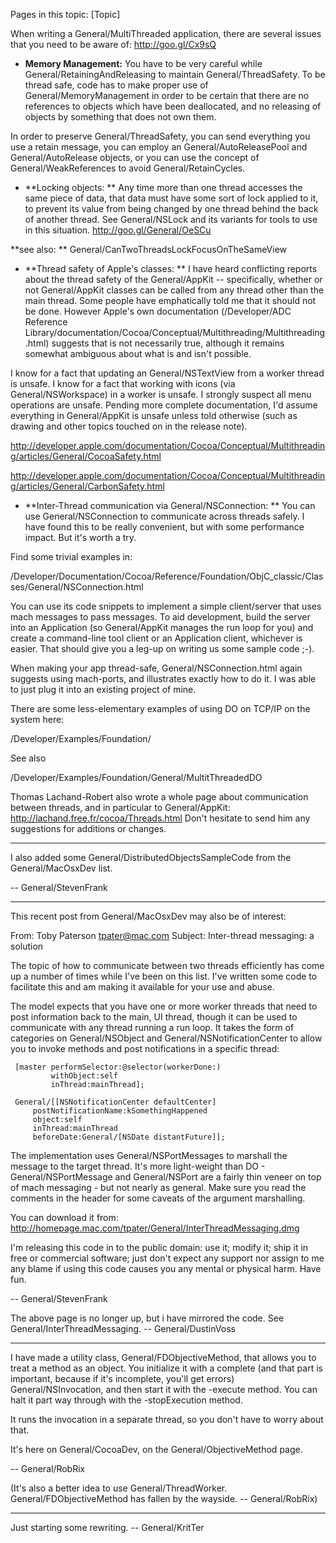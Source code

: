 

Pages in this topic: [Topic]

When writing a General/MultiThreaded application, there are several issues that you need to be aware of: http://goo.gl/Cx9sQ



* **Memory Management:**
You have to be very careful while General/RetainingAndReleasing to maintain General/ThreadSafety. To be thread safe, code has to make proper use of General/MemoryManagement in order to be certain that there are no references to objects which have been deallocated, and no releasing of objects by something that does not own them.

In order to preserve General/ThreadSafety, you can send everything you use a retain message, you can employ an General/AutoReleasePool and General/AutoRelease objects, or you can use the concept of General/WeakReferences to avoid General/RetainCycles.

* **Locking objects: **
Any time more than one thread accesses the same piece of data, that data must have some sort of lock applied to it, to prevent its value from being changed by one thread behind the back of another thread.  See General/NSLock and its variants for tools to use in this situation. http://goo.gl/General/OeSCu

**see also: ** General/CanTwoThreadsLockFocusOnTheSameView

* **Thread safety of Apple's classes: **
I have heard conflicting reports about the thread safety of the General/AppKit -- specifically, whether or not General/AppKit classes can be called from any thread other than the main thread.  Some people have emphatically told me that it should not be done.  However Apple's own documentation (/Developer/ADC Reference Library/documentation/Cocoa/Conceptual/Multithreading/Multithreading.html) suggests that is not necessarily true, although it remains somewhat ambiguous about what is and isn't possible.

I know for a fact that updating an General/NSTextView from a worker thread is unsafe. I know for a fact that working with icons (via General/NSWorkspace) in a worker is unsafe. I strongly suspect all menu operations are unsafe. Pending more complete documentation, I'd assume everything in General/AppKit is unsafe unless told otherwise (such as drawing and other topics touched on in the release note).

http://developer.apple.com/documentation/Cocoa/Conceptual/Multithreading/articles/General/CocoaSafety.html

http://developer.apple.com/documentation/Cocoa/Conceptual/Multithreading/articles/General/CarbonSafety.html

* **Inter-Thread communication via General/NSConnection: **
You can use General/NSConnection to communicate across threads safely. I have found this to be really convenient, but with some performance impact. But it's worth a try.

Find some trivial examples in:

/Developer/Documentation/Cocoa/Reference/Foundation/ObjC_classic/Classes/General/NSConnection.html

You can use its code snippets to implement a simple client/server that uses mach messages to pass messages. To aid development, build the server into an Application (so General/AppKit manages the run loop for you) and create a command-line tool client or an Application client, whichever is easier. That should give you a leg-up on writing us some sample code ;-).

When making your app thread-safe, General/NSConnection.html again suggests using mach-ports, and illustrates exactly how to do it. I was able to just plug it into an existing project of mine.

There are some less-elementary examples of using DO on TCP/IP on the system here:

/Developer/Examples/Foundation/

See also

/Developer/Examples/Foundation/General/MultitThreadedDO


Thomas Lachand-Robert also wrote a whole page about communication between threads, and in particular to General/AppKit:
http://lachand.free.fr/cocoa/Threads.html
Don't hesitate to send him any suggestions for additions or changes.



----

I also added some General/DistributedObjectsSampleCode from the General/MacOsxDev list.

-- General/StevenFrank





----

This recent post from General/MacOsxDev may also be of interest:
    
From: Toby Paterson <tpater@mac.com>
Subject: Inter-thread messaging: a solution

The topic of how to communicate between two threads efficiently has come 
up a number of times while I've been on this list.  I've written some 
code to facilitate this and am making it available for your use and 
abuse.

The model expects that you have one or more worker threads that need to 
post information back to the main, UI thread, though it can be used to 
communicate with any thread running a run loop.  It takes the form of 
categories on General/NSObject and General/NSNotificationCenter to allow you to invoke 
methods and post notifications in a specific thread:

     [master performSelector:@selector(workerDone:)
             withObject:self
             inThread:mainThread];

     General/[[NSNotificationCenter defaultCenter]
         postNotificationName:kSomethingHappened
         object:self
         inThread:mainThread
         beforeDate:General/[NSDate distantFuture]];

The implementation uses General/NSPortMessages to marshall the message to the 
target thread.  It's more light-weight than DO - General/NSPortMessage and 
General/NSPort are a fairly thin veneer on top of mach messaging - but not 
nearly as general.  Make sure you read the comments in the header for 
some caveats of the argument marshalling.

You can download it from:   
http://homepage.mac.com/tpater/General/InterThreadMessaging.dmg

I'm releasing this code in to the public domain: use it; modify it; ship 
it in free or commercial software; just don't expect any support nor 
assign to me any blame if using this code causes you any mental or 
physical harm.  Have fun.


-- General/StevenFrank

The above page is no longer up, but i have mirrored the code. See General/InterThreadMessaging. -- General/DustinVoss

----

I have made a utility class, General/FDObjectiveMethod, that allows you to treat a method as an object. You initialize it with a complete (and that part is important, because if it's incomplete, you'll get errors) General/NSInvocation, and then start it with the -execute method. You can halt it part way through with the -stopExecution method.

It runs the invocation in a separate thread, so you don't have to worry about that.

It's here on General/CocoaDev, on the General/ObjectiveMethod page.

-- General/RobRix

(It's also a better idea to use General/ThreadWorker. General/FDObjectiveMethod has fallen by the wayside. -- General/RobRix)

----

Just starting some rewriting. -- General/KritTer